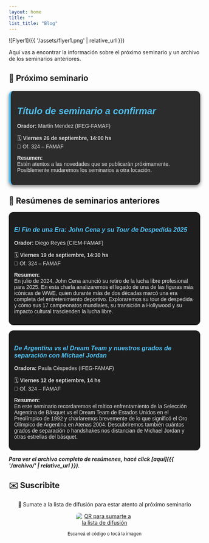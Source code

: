 ```yaml
---
layout: home
title: ""
list_title: "Blog"
---
```

![Flyer1]({{ '/assets/flyer1.png' | relative_url }})

Aquí vas a encontrar la información sobre el próximo seminario y un archivo de los seminarios anteriores.

## 📢 Próximo seminario
<!-- Template (no me borres): -->
<!-- <div style="background:#2c2c2c; border-left:5px solid #4fc3f7; border-radius:12px; padding:1.2em; margin:1.5em 0; color:#e0e0e0; font-family: sans-serif; box-shadow: 0 4px 10px rgba(0,0,0,0.5);">
  <h3><em style="color:#4fc3f7; font-size:1.5em;">Título de seminario a confirmar</em></h3>
  <p><strong>Orador:</strong> Paula Céspedes (IFEG-FAMAF)</p>
  <p>🗓️ <strong>Viernes 12 de septiembre, 14:00 hs</strong><br>
     📍 Of. 324 – FAMAF</p>
  <p><strong>Resumen:</strong><br>
     Estén atentos a las novedades que se publicarán próximamente.
  </p>
</div> -->

<div style="background:#2c2c2c; border-left:5px solid #4fc3f7; border-radius:12px; padding:1.2em; margin:1.5em 0; color:#e0e0e0; font-family: sans-serif; box-shadow: 0 4px 10px rgba(0,0,0,0.5);">
  <h3><em style="color:#4fc3f7; font-size:1.5em;">Título de seminario a confirmar</em></h3>
  <p><strong>Orador:</strong> Martín Mendez (IFEG-FAMAF)</p>
  <p>🗓️ <strong>Viernes 26 de septiembre, 14:00 hs</strong><br>
     📍 Of. 324 – FAMAF</p>
  <p><strong>Resumen:</strong><br>
     Estén atentos a las novedades que se publicarán próximamente. Posiblemente mudaremos los seminarios a otra locación. 
  </p>
</div>


## 📂 Resúmenes de seminarios anteriores
<!-- Template (no me borres) -->
<!-- <div style="background:#1e1e1e; border-radius:12px; padding:1em; margin:1em 0; color:#e0e0e0; font-family: sans-serif;">
  <h3><em style="color:#4fc3f7;">Título del seminario</em></h3>
  <p><strong>Orador:</strong> Nombre del orador (Grupo-Instituto)</p>
  <p>🗓️ <strong>Fecha, Hora</strong><br>
     📍 Of. 324 – FAMAF</p>
  <p><strong>Resumen:</strong><br>
    Aquí va el resumen del seminario.
  </p>
</div> -->

<div style="background:#1e1e1e; border-radius:12px; padding:1em; margin:1em 0; color:#e0e0e0; font-family: sans-serif;">
  <h3><em style="color:#4fc3f7;">El Fin de una Era: John Cena y su Tour de Despedida 2025</em></h3>
  <p><strong>Orador:</strong> Diego Reyes (CIEM-FAMAF)</p>
  <p>🗓️ <strong>Viernes 19 de septiembre, 14:30 hs</strong><br>
     📍 Of. 324 – FAMAF</p>
  <p><strong>Resumen:</strong><br>
    En julio de 2024, John Cena anunció su retiro de la lucha libre profesional para 2025. En esta charla analizaremos el legado de una de las figuras más icónicas de WWE, quien durante más de dos décadas marcó una era completa del entretenimiento deportivo.
    Exploraremos su tour de despedida y cómo sus 17 campeonatos mundiales, su transición a Hollywood y su impacto cultural trascienden la lucha libre.
  </p>
</div>

<div style="background:#1e1e1e; border-radius:12px; padding:1em; margin:1em 0; color:#e0e0e0; font-family: sans-serif;">
  <h3><em style="color:#4fc3f7;">De Argentina vs el Dream Team y nuestros grados de separación con Michael Jordan</em></h3>
  <p><strong>Oradora:</strong> Paula Céspedes (IFEG-FAMAF)</p>
  <p>🗓️ <strong>Viernes 12 de septiembre, 14 hs</strong><br>
     📍 Of. 324 – FAMAF</p>
  <p><strong>Resumen:</strong><br>
     En este seminario recordaremos el mítico enfrentamiento de la Selección Argentina de Básquet vs el Dream Team de Estados Unidos en el Preolímpico de 1992 y charlaremos brevemente de lo que significó el Oro Olímpico de Argentina en Atenas 2004. Descubriremos también cuántos grados de separación o handshakes nos distancian de Michael Jordan y otras estrellas del básquet.
  </p>
</div>

***Para ver el archivo completo de resúmenes, hacé click [aquí]({{ '/archivo/' | relative_url }}).***

## ✉️ Suscribite
<div style="text-align: center; margin-top: 1.5em;">
      <p>📩 Sumate a la lista de difusión para estar atento al próximo seminario</p>
      <a href="https://forms.gle/rpGbTqEZgYM9etnn8" target="_blank" rel="noopener">
        <img src="{{ '/assets/img/qr-form.jpeg' | relative_url }}" 
             alt="QR para sumarte a la lista de difusión" 
             style="max-width: 150px; border-radius: 8px;">
      </a>
      <p><small>Escaneá el código o tocá la imagen</small></p>
    </div>